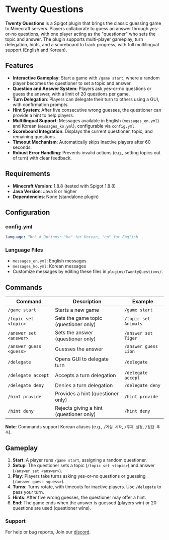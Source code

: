 # Twenty Questions
**Twenty Questions** is a Spigot plugin that brings the classic guessing game to Minecraft servers. Players collaborate to guess an answer through yes-or-no questions, with one player acting as the "questioner" who sets the topic and answer. The plugin supports multi-player gameplay, turn delegation, hints, and a scoreboard to track progress, with full multilingual support (English and Korean).

## Features
- **Interactive Gameplay**: Start a game with `/game start`, where a random player becomes the questioner to set a topic and answer.
- **Question and Answer System**: Players ask yes-or-no questions or guess the answer, with a limit of 20 questions per game.
- **Turn Delegation**: Players can delegate their turn to others using a GUI, with confirmation prompts.
- **Hint System**: After five consecutive wrong guesses, the questioner can provide a hint to help players.
- **Multilingual Support**: Messages available in English (`messages_en.yml`) and Korean (`messages_ko.yml`), configurable via `config.yml`.
- **Scoreboard Integration**: Displays the current questioner, topic, and remaining questions.
- **Timeout Mechanism**: Automatically skips inactive players after 60 seconds.
- **Robust Error Handling**: Prevents invalid actions (e.g., setting topics out of turn) with clear feedback.

## Requirements
- **Minecraft Version**: 1.8.8 (tested with Spigot 1.8.8)
- **Java Version**: Java 8 or higher
- **Dependencies**: None (standalone plugin)

## Configuration
### config.yml
```yaml
language: "ko" # Options: "ko" for Korean, "en" for English
```

### Language Files
- `messages_en.yml`: English messages
- `messages_ko.yml`: Korean messages
- Customize messages by editing these files in `plugins/TwentyQuestions/`.

## Commands
| Command | Description | Example |
|---------|-------------|---------|
| `/game start` | Starts a new game | `/game start` |
| `/topic set <topic>` | Sets the game topic (questioner only) | `/topic set Animals` |
| `/answer set <answer>` | Sets the answer (questioner only) | `/answer set Tiger` |
| `/answer guess <guess>` | Guesses the answer | `/answer guess Lion` |
| `/delegate` | Opens GUI to delegate turn | `/delegate` |
| `/delegate accept` | Accepts a turn delegation | `/delegate accept` |
| `/delegate deny` | Denies a turn delegation | `/delegate deny` |
| `/hint provide` | Provides a hint (questioner only) | `/hint provide` |
| `/hint deny` | Rejects giving a hint (questioner only) | `/hint deny` |

**Note**: Commands support Korean aliases (e.g., `/게임 시작`, `/주제 설정`, `/정답 추측`).

## Gameplay
1. **Start**: A player runs `/game start`, assigning a random questioner.
2. **Setup**: The questioner sets a topic (`/topic set <topic>`) and answer (`/answer set <answer>`).
3. **Play**: Players take turns asking yes-or-no questions or guessing (`/answer guess <guess>`).
4. **Turns**: Turns rotate, with timeouts for inactive players. Use `/delegate` to pass your turn.
5. **Hints**: After five wrong guesses, the questioner may offer a hint.
6. **End**: The game ends when the answer is guessed (players win) or 20 questions are used (questioner wins).
 
### Support
For help or bug reports, Join our [discord](https://discord.gg/xydjE7ym5W).
